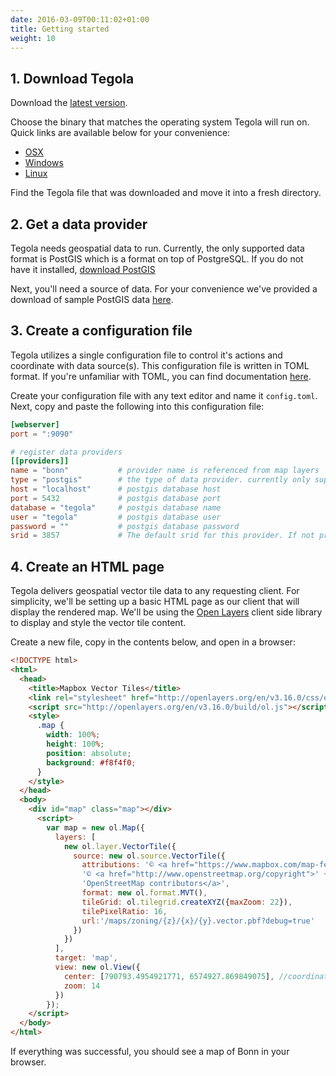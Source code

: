 ```yaml
---
date: 2016-03-09T00:11:02+01:00
title: Getting started
weight: 10
---
```


## 1. Download Tegola
Download the [latest version](https://github.com/terranodo/tegola/releases).

Choose the binary that matches the operating system Tegola will run on. Quick links are available below for your convenience:

- [OSX](https://github.com/terranodo/tegola/releases/download/v0.2.0/tegola_darwin_amd64)
- [Windows](https://github.com/terranodo/tegola/releases/download/v0.2.0/tegola_windows_amd64.exe)
- [Linux](https://github.com/terranodo/tegola/releases/download/v0.2.0/tegola_linux_amd64)

Find the Tegola file that was downloaded and move it into a fresh directory.

## 2. Get a data provider

Tegola needs geospatial data to run. Currently, the only supported data format is PostGIS which is a format on top of PostgreSQL. If you do not have it installed, [download PostGIS](http://postgis.net/install/)

Next, you'll need a source of data. For your convenience we've provided a download of sample PostGIS data [here](www.link.com).

## 3. Create a configuration file

Tegola utilizes a single configuration file to control it's actions and coordinate with data source(s). This configuration file is written in TOML format. If you're unfamiliar with TOML, you can find documentation [here](https://github.com/toml-lang/toml).

Create your configuration file with any text editor and name it `config.toml`. Next, copy and paste the following into this configuration file:

```toml
[webserver]
port = ":9090"

# register data providers
[[providers]]
name = "bonn"           # provider name is referenced from map layers
type = "postgis"        # the type of data provider. currently only supports postgis
host = "localhost"      # postgis database host
port = 5432             # postgis database port
database = "tegola"     # postgis database name
user = "tegola"         # postgis database user
password = ""           # postgis database password
srid = 3857             # The default srid for this provider. If not provided it will be WebMercator (3857)
```

## 4. Create an HTML page

Tegola delivers geospatial vector tile data to any requesting client. For simplicity, we'll be setting up a basic HTML page as our client that will display the rendered map. We'll be using the [Open Layers](http://openlayers.org/) client side library to display and style the vector tile content.

Create a new file, copy in the contents below, and open in a browser:

```html
<!DOCTYPE html>
<html>
  <head>
    <title>Mapbox Vector Tiles</title>
    <link rel="stylesheet" href="http://openlayers.org/en/v3.16.0/css/ol.css" type="text/css">
    <script src="http://openlayers.org/en/v3.16.0/build/ol.js"></script>
    <style>
      .map {
        width: 100%;
        height: 100%;
        position: absolute;
        background: #f8f4f0;
      }
    </style>
  </head>
  <body>
    <div id="map" class="map"></div>
      <script>
        var map = new ol.Map({
          layers: [
            new ol.layer.VectorTile({
              source: new ol.source.VectorTile({
                attributions: '© <a href="https://www.mapbox.com/map-feedback/">Mapbox</a> ' +
                '© <a href="http://www.openstreetmap.org/copyright">' +
                'OpenStreetMap contributors</a>',
                format: new ol.format.MVT(),
                tileGrid: ol.tilegrid.createXYZ({maxZoom: 22}),
                tilePixelRatio: 16,
                url:'/maps/zoning/{z}/{x}/{y}.vector.pbf?debug=true'
              })
            })
          ],
          target: 'map',
          view: new ol.View({
            center: [790793.4954921771, 6574927.869849075], //coordinates the map will center on initially
            zoom: 14
          })
        });
    </script>
  </body>
</html>
```

If everything was successful, you should see a map of Bonn in your browser. 